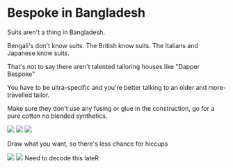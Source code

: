 # Bespoke in Bangladesh

Suits aren't a thing in Bangladesh.

Bengali's don't know suits. The British know suits. The Italians and Japanese know suits.

That's not to say there aren't talented tailoring houses like "Dapper Bespoke"

You have to be ultra-specific and you're better talking to an older and more-travelled tailor.

Make sure they don't use any fusing or glue in the construction, go for a pure cotton no blended synthetics.

<img src=.pix/lift_self.avif>

<img src=.pix/me_n_tail2.avif>

<img src=.pix/self.avif>

Draw what you want, so there's less chance for hiccups

<img src=.pix/sketch.avif>

<img src=.pix/bangla_tailor_note.avif>
Need to decode this lateR
